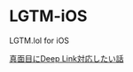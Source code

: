 # LGTM-iOS
LGTM.lol for iOS


[真面目にDeep Link対応したい話](https://qiita.com/dongri/items/a4430c20c2ea3b01a566)
